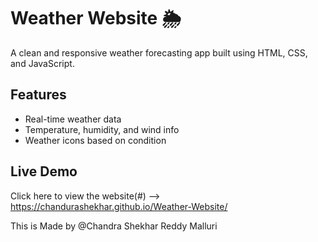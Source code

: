 # Weather Website 🌦️

A clean and responsive weather forecasting app built using HTML, CSS, and JavaScript.

## Features
- Real-time weather data
- Temperature, humidity, and wind info
- Weather icons based on condition

## Live Demo
Click here to view the website(#) --> https://chandurashekhar.github.io/Weather-Website/

This is Made by @Chandra Shekhar Reddy Malluri
